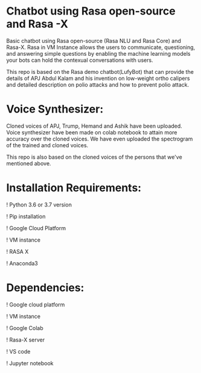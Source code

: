 # Chatbot using Rasa open-source and Rasa -X
Basic chatbot using Rasa open-source (Rasa NLU and Rasa Core) and Rasa-X. Rasa in VM Instance allows the users to communicate, questioning, and answering simple questions by enabling the machine learning models your bots can hold the contexual conversations with users.

This repo is based on the Rasa demo chatbot(LufyBot) that can provide the details of APJ Abdul Kalam and his invention on low-weight ortho calipers and detailed description on polio attacks and how to prevent polio attack.

# Voice Synthesizer:
Cloned voices of APJ, Trump, Hemand and Ashik have been uploaded. Voice synthesizer have been made on colab notebook to attain more accuracy over the cloned voices.
We have even uploaded the spectrogram of the trained and cloned voices. 

This repo is also based on the cloned voices of the persons that we've mentioned above.

# Installation Requirements:

! Python 3.6 or 3.7 version

! Pip installation

! Google Cloud Platform

! VM instance

! RASA X

! Anaconda3

# Dependencies:

! Google cloud platform

! VM instance

! Google Colab

! Rasa-X server

! VS code

! Jupyter notebook
